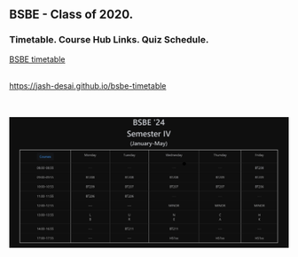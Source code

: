 ## BSBE - Class of 2020.
### Timetable.  Course Hub Links.  Quiz Schedule.
<p>
 <a href ="https://jash-desai.github.io/bsbe-timetable" target="_blank">BSBE timetable</a>
</p>
</br>
 <a href ="https://jash-desai.github.io/bsbe-timetable" target="_blank">https://jash-desai.github.io/bsbe-timetable</a>
</br> </br> </br>
<p>
 <img size="20" src = "https://raw.githubusercontent.com/jash-desai/bsbe-timetable/main/assets/timetable.jpg">
</p>
